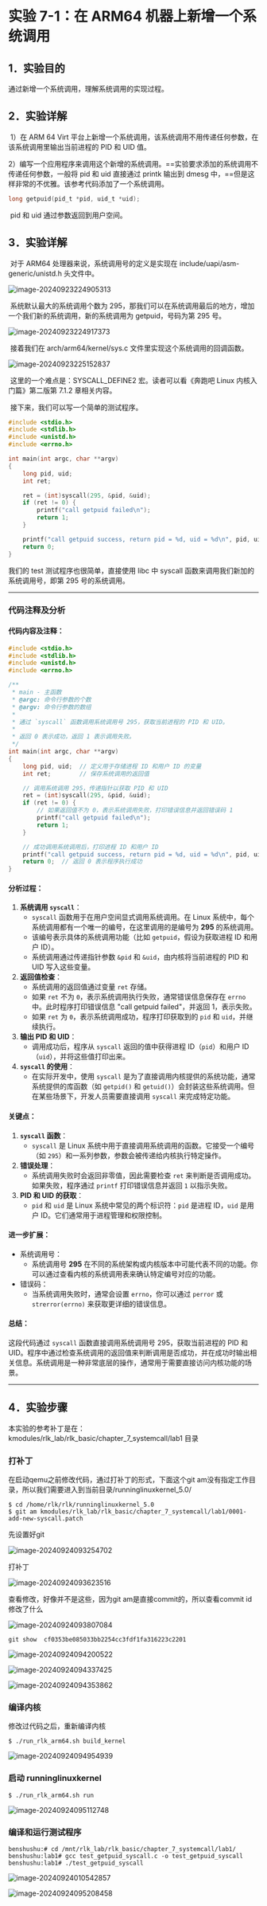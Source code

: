 # 实验 7-1：在 ARM64 机器上新增一个系统调用

## 1．实验目的

通过新增一个系统调用，理解系统调用的实现过程。

## 2．实验详解

​		1）在 ARM 64 Virt 平台上新增一个系统调用，该系统调用不用传递任何参数，在该系统调用里输出当前进程的 PID 和 UID 值。

​		2）编写一个应用程序来调用这个新增的系统调用。==实验要求添加的系统调用不传递任何参数，一般将 pid 和 uid 直接通过 printk 输出到 dmesg 中，==但是这样非常的不优雅。该参考代码添加了一个系统调用。

```C
long getpuid(pid_t *pid, uid_t *uid);
```

​		pid 和 uid 通过参数返回到用户空间。

## 3．实验详解

​		对于 ARM64 处理器来说，系统调用号的定义是实现在 include/uapi/asm-generic/unistd.h 头文件中。

![image-20240923224905313](image/image-20240923224905313.png)

​		系统默认最大的系统调用个数为 295，那我们可以在系统调用最后的地方，增加一个我们新的系统调用，新的系统调用为 getpuid，号码为第 295 号。

![image-20240923224917373](image/image-20240923224917373.png)

​		接着我们在 arch/arm64/kernel/sys.c 文件里实现这个系统调用的回调函数。

![image-20240923225152837](image/image-20240923225152837.png)

​		这里的一个难点是：SYSCALL_DEFINE2 宏。读者可以看《奔跑吧 Linux 内核入门篇》第二版第 7.1.2 章相关内容。

​		接下来，我们可以写一个简单的测试程序。

```C
#include <stdio.h>
#include <stdlib.h>
#include <unistd.h>
#include <errno.h>

int main(int argc, char **argv)
{
    long pid, uid;
    int ret;

    ret = (int)syscall(295, &pid, &uid);
    if (ret != 0) {
        printf("call getpuid failed\n");
        return 1;
    }

    printf("call getpuid success, return pid = %d, uid = %d\n", pid, uid);
    return 0;
}

```

我们的 test 测试程序也很简单，直接使用 libc 中 syscall 函数来调用我们新加的系统调用号，即第 295 号的系统调用。

------

### 代码注释及分析

#### 代码内容及注释：

```C
#include <stdio.h>
#include <stdlib.h>
#include <unistd.h>
#include <errno.h>

/**
 * main - 主函数
 * @argc: 命令行参数的个数
 * @argv: 命令行参数的数组
 *
 * 通过 `syscall` 函数调用系统调用号 295，获取当前进程的 PID 和 UID。
 * 
 * 返回 0 表示成功，返回 1 表示调用失败。
 */
int main(int argc, char **argv)
{
    long pid, uid;  // 定义用于存储进程 ID 和用户 ID 的变量
    int ret;        // 保存系统调用的返回值

    // 调用系统调用 295，传递指针以获取 PID 和 UID
    ret = (int)syscall(295, &pid, &uid);
    if (ret != 0) {
        // 如果返回值不为 0，表示系统调用失败，打印错误信息并返回错误码 1
        printf("call getpuid failed\n");
        return 1;
    }

    // 成功调用系统调用后，打印进程 ID 和用户 ID
    printf("call getpuid success, return pid = %d, uid = %d\n", pid, uid);
    return 0;  // 返回 0 表示程序执行成功
}
```

#### 分析过程：

1. **系统调用 `syscall`**：
   - `syscall` 函数用于在用户空间显式调用系统调用。在 Linux 系统中，每个系统调用都有一个唯一的编号，在这里调用的是编号为 **295** 的系统调用。
   - 该编号表示具体的系统调用功能（比如 `getpuid`，假设为获取进程 ID 和用户 ID）。
   - 系统调用通过传递指针参数 `&pid` 和 `&uid`，由内核将当前进程的 PID 和 UID 写入这些变量。
2. **返回值检查**：
   - 系统调用的返回值通过变量 `ret` 存储。
   - 如果 `ret` 不为 `0`，表示系统调用执行失败，通常错误信息保存在 `errno` 中。此时程序打印错误信息 "call getpuid failed"，并返回 1，表示失败。
   - 如果 `ret` 为 `0`，表示系统调用成功，程序打印获取到的 `pid` 和 `uid`，并继续执行。
3. **输出 PID 和 UID**：
   - 调用成功后，程序从 `syscall` 返回的值中获得进程 ID（`pid`）和用户 ID（`uid`），并将这些值打印出来。
4. **`syscall` 的使用**：
   - 在实际开发中，使用 `syscall` 是为了直接调用内核提供的系统功能，通常系统提供的库函数（如 `getpid()` 和 `getuid()`）会封装这些系统调用。但在某些场景下，开发人员需要直接调用 `syscall` 来完成特定功能。

#### 关键点：

1. **`syscall` 函数**：
   - `syscall` 是 Linux 系统中用于直接调用系统调用的函数。它接受一个编号（如 `295`）和一系列参数，参数会被传递给内核执行特定操作。
2. **错误处理**：
   - 系统调用失败时会返回非零值，因此需要检查 `ret` 来判断是否调用成功。如果失败，程序通过 `printf` 打印错误信息并返回 `1` 以指示失败。
3. **PID 和 UID 的获取**：
   - `pid` 和 `uid` 是 Linux 系统中常见的两个标识符：`pid` 是进程 ID，`uid` 是用户 ID。它们通常用于进程管理和权限控制。

#### 进一步扩展：

- 系统调用号：
  - 系统调用号 **295** 在不同的系统架构或内核版本中可能代表不同的功能。你可以通过查看内核的系统调用表来确认特定编号对应的功能。
- 错误码：
  - 当系统调用失败时，通常会设置 `errno`，你可以通过 `perror` 或 `strerror(errno)` 来获取更详细的错误信息。

#### 总结：

这段代码通过 `syscall` 函数直接调用系统调用号 295，获取当前进程的 PID 和 UID。程序中通过检查系统调用的返回值来判断调用是否成功，并在成功时输出相关信息。系统调用是一种非常底层的操作，通常用于需要直接访问内核功能的场景。

------

## 4．实验步骤

本实验的参考补丁是在：kmodules/rlk_lab/rlk_basic/chapter_7_systemcall/lab1 目录

### 打补丁

在启动qemu之前修改代码，通过打补丁的形式，下面这个git am没有指定工作目录，所以我们需要进入到当前目录/runninglinuxkernel_5.0/

```shell
$ cd /home/rlk/rlk/runninglinuxkernel_5.0
$ git am kmodules/rlk_lab/rlk_basic/chapter_7_systemcall/lab1/0001-add-new-syscall.patch
```

先设置好git

![image-20240924093254702](image/image-20240924093254702.png)

打补丁

![image-20240924093623516](image/image-20240924093623516.png)

查看修改，好像并不是这些，因为git am是直接commit的，所以查看commit id修改了什么

![image-20240924093807084](image/image-20240924093807084.png)

```
git show  cf0353be085033bb2254cc3fdf1fa316223c2201
```

![image-20240924094200522](image/image-20240924094200522.png)

![image-20240924094337425](image/image-20240924094337425.png)

![image-20240924094353862](image/image-20240924094353862.png)

### 编译内核

修改过代码之后，重新编译内核

```shell
$ ./run_rlk_arm64.sh build_kernel
```

![image-20240924094954939](image/image-20240924094954939.png)

### 启动 runninglinuxkernel

```shel
$ ./run_rlk_arm64.sh run
```

![image-20240924095112748](image/image-20240924095112748.png)

### 编译和运行测试程序

```shell
benshushu:# cd /mnt/rlk_lab/rlk_basic/chapter_7_systemcall/lab1/
benshushu:lab1# gcc test_getpuid_syscall.c -o test_getpuid_syscall
benshushu:lab1# ./test_getpuid_syscall
```

![image-20240924010542857](image/image-20240924010542857.png)

![image-20240924095208458](image/image-20240924095208458.png)